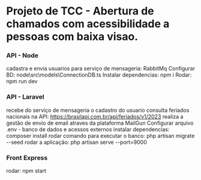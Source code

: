 # Projeto de TCC - Abertura de chamados com acessibilidade a pessoas com baixa visao.

### API - Node
cadastra e envia usuarios para serviço de mensageria: RabbitMq
Configurar BD: node\src\models\ConnectionDB.ts
Instalar dependencias: npm i
Rodar: npm run dev

### API - Laravel
recebe do serviço de mensageria o cadastro do usuario
consulta feriados nacionais na API: https://brasilapi.com.br/api/feriados/v1/2023
realiza a gestão de envio de email atraves da plataforma MailGun
Configurar arquivo .env - banco de dados e acessos externos
instalar dependencias: composer install
rodar comando para executar o banco: php artisan migrate --seed
rodar a aplicação: php artisan serve --port=9000

### Front Express
rodar: npm start


